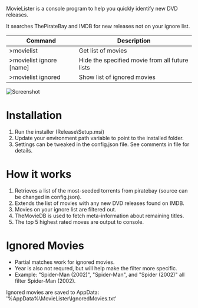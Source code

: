 MovieLister is a console program to help you quickly identify new DVD releases. 

It searches ThePirateBay and IMDB for new releases not on your ignore list.

| Command        | Description   |
| ------------- |-------------|
| \>movielist     | Get list of movies |
| \>movielist ignore [name] | Hide the specified movie from all future lists |
| \>movielist ignored | Show list of ignored movies |

![Screenshot](https://i.imgur.com/KwsQavf.png)

# Installation
1) Run the installer (Release\Setup.msi)
2) Update your environment path variable to point to the installed folder.
3) Settings can be tweaked in the config.json file. See comments in file for details.

# How it works
1) Retrieves a list of the most-seeded torrents from piratebay (source can be changed in config.json).
2) Extends the list of movies with any new DVD releases found on IMDB.
3) Movies on your ignore list are filtered out.
4) TheMovieDB is used to fetch meta-information about remaining titles.
5) The top 5 highest rated moves are output to console.

# Ignored Movies
* Partial matches work for ignored movies. 
* Year is also not requred, but will help make the filter more specific.
* Example: "Spider-Man (2002)", "Spider-Man", and "Spider (2002)" all filter Spider-Man (2002).

Ignored movies are saved to AppData: '%AppData%\MovieLister\IgnoredMovies.txt'
